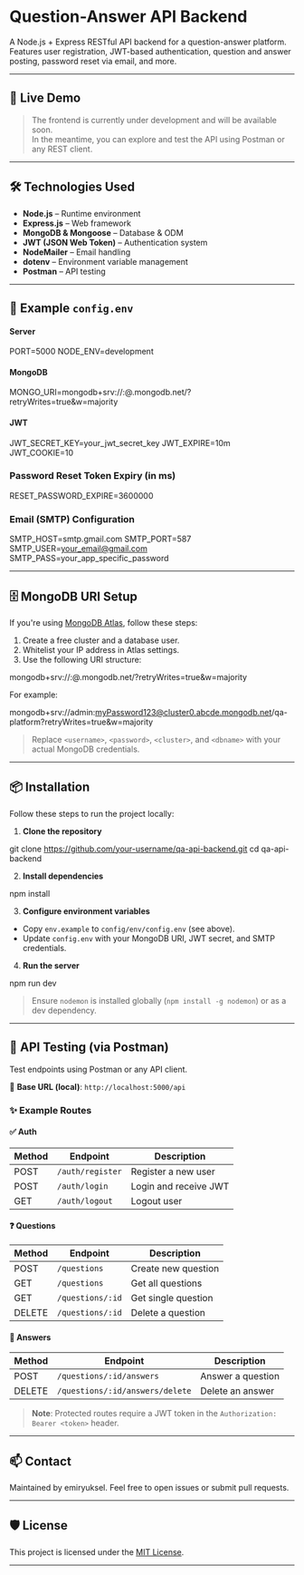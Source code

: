 # Question-Answer API Backend

A Node.js + Express RESTful API backend for a question-answer platform. Features user registration, JWT-based authentication, question and answer posting, password reset via email, and more.

---

## 🚀 Live Demo

> The frontend is currently under development and will be available soon.  
> In the meantime, you can explore and test the API using Postman or any REST client.

---

## 🛠️ Technologies Used

- **Node.js** – Runtime environment
- **Express.js** – Web framework
- **MongoDB & Mongoose** – Database & ODM
- **JWT (JSON Web Token)** – Authentication system
- **NodeMailer** – Email handling
- **dotenv** – Environment variable management
- **Postman** – API testing

---

## 📄 Example `config.env`

#### Server
PORT=5000
NODE_ENV=development

#### MongoDB
MONGO_URI=mongodb+srv://<username>:<password>@<cluster>.mongodb.net/<dbname>?retryWrites=true&w=majority

#### JWT
JWT_SECRET_KEY=your_jwt_secret_key
JWT_EXPIRE=10m
JWT_COOKIE=10

### Password Reset Token Expiry (in ms)
RESET_PASSWORD_EXPIRE=3600000

### Email (SMTP) Configuration
SMTP_HOST=smtp.gmail.com
SMTP_PORT=587
SMTP_USER=your_email@gmail.com
SMTP_PASS=your_app_specific_password

---

## 🗄️ MongoDB URI Setup

If you're using [MongoDB Atlas](https://www.mongodb.com/cloud/atlas), follow these steps:

1. Create a free cluster and a database user.
2. Whitelist your IP address in Atlas settings.
3. Use the following URI structure:


mongodb+srv://<username>:<password>@<cluster>.mongodb.net/<dbname>?retryWrites=true&w=majority


For example:


mongodb+srv://admin:myPassword123@cluster0.abcde.mongodb.net/qa-platform?retryWrites=true&w=majority


> Replace `<username>`, `<password>`, `<cluster>`, and `<dbname>` with your actual MongoDB credentials.

---


## 📦 Installation

Follow these steps to run the project locally:

1. **Clone the repository**


git clone https://github.com/your-username/qa-api-backend.git
cd qa-api-backend


2. **Install dependencies**


npm install


3. **Configure environment variables**

- Copy `env.example` to `config/env/config.env` (see above).
- Update `config.env` with your MongoDB URI, JWT secret, and SMTP credentials.

4. **Run the server**

npm run dev

> Ensure `nodemon` is installed globally (`npm install -g nodemon`) or as a dev dependency.

---

## 🧪 API Testing (via Postman)

Test endpoints using Postman or any API client.

🔗 **Base URL (local)**: `http://localhost:5000/api`

### ✨ Example Routes

#### ✅ Auth
| Method | Endpoint             | Description                |
|--------|----------------------|----------------------------|
| POST   | `/auth/register`     | Register a new user        |
| POST   | `/auth/login`        | Login and receive JWT      |
| GET    | `/auth/logout`       | Logout user                |

#### ❓ Questions
| Method | Endpoint             | Description                |
|--------|----------------------|----------------------------|
| POST   | `/questions`         | Create new question        |
| GET    | `/questions`         | Get all questions          |
| GET    | `/questions/:id`     | Get single question        |
| DELETE | `/questions/:id`     | Delete a question          |

#### 💬 Answers
| Method | Endpoint                      | Description                |
|--------|-------------------------------|----------------------------|
| POST   | `/questions/:id/answers`      | Answer a question          |
| DELETE | `/questions/:id/answers/delete` | Delete an answer         |

> **Note**: Protected routes require a JWT token in the `Authorization: Bearer <token>` header.

---

## 📫 Contact

Maintained by emiryuksel.
Feel free to open issues or submit pull requests.

---

## 🛡️ License

This project is licensed under the [MIT License](LICENSE).

---

